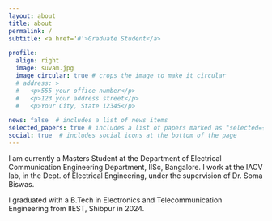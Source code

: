 ```yaml
---
layout: about
title: about
permalink: /
subtitle: <a href='#'>Graduate Student</a>

profile:
  align: right
  image: suvam.jpg
  image_circular: true # crops the image to make it circular
  # address: >
  #   <p>555 your office number</p>
  #   <p>123 your address street</p>
  #   <p>Your City, State 12345</p>

news: false  # includes a list of news items
selected_papers: true # includes a list of papers marked as "selected={true}"
social: true  # includes social icons at the bottom of the page
---
```



I am currently a Masters Student at the Department of Electrical Communication Engineering Department, IISc, Bangalore. I work at the IACV lab, in the Dept. of Electrical Engineering, under the supervision of Dr. Soma Biswas.

I graduated with a B.Tech in Electronics and Telecommunication Engineering from IIEST, Shibpur in 2024.

[comment]: <> (Please find my CV [here]&#40;http://manogna-s.github.io/assets/pdf/Suvam_CV_Verbose.pdf&#41;.)
